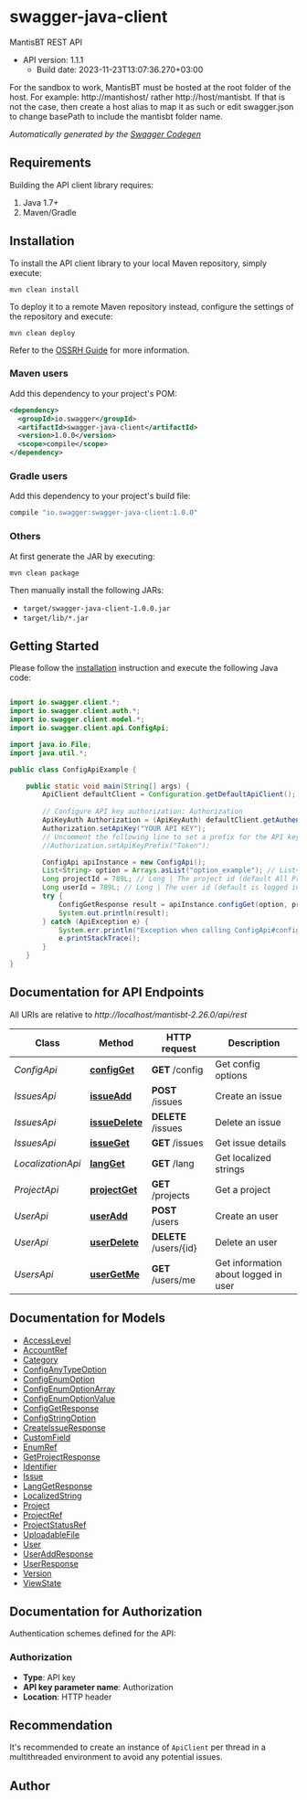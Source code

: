 # swagger-java-client

MantisBT REST API
- API version: 1.1.1
  - Build date: 2023-11-23T13:07:36.270+03:00

For the sandbox to work, MantisBT must be hosted at the root folder of the host. For example: http://mantishost/ rather http://host/mantisbt.  If that is not the case, then create a host alias to map it as such or edit swagger.json to change basePath to include the mantisbt folder name.


*Automatically generated by the [Swagger Codegen](https://github.com/swagger-api/swagger-codegen)*


## Requirements

Building the API client library requires:
1. Java 1.7+
2. Maven/Gradle

## Installation

To install the API client library to your local Maven repository, simply execute:

```shell
mvn clean install
```

To deploy it to a remote Maven repository instead, configure the settings of the repository and execute:

```shell
mvn clean deploy
```

Refer to the [OSSRH Guide](http://central.sonatype.org/pages/ossrh-guide.html) for more information.

### Maven users

Add this dependency to your project's POM:

```xml
<dependency>
  <groupId>io.swagger</groupId>
  <artifactId>swagger-java-client</artifactId>
  <version>1.0.0</version>
  <scope>compile</scope>
</dependency>
```

### Gradle users

Add this dependency to your project's build file:

```groovy
compile "io.swagger:swagger-java-client:1.0.0"
```

### Others

At first generate the JAR by executing:

```shell
mvn clean package
```

Then manually install the following JARs:

* `target/swagger-java-client-1.0.0.jar`
* `target/lib/*.jar`

## Getting Started

Please follow the [installation](#installation) instruction and execute the following Java code:

```java

import io.swagger.client.*;
import io.swagger.client.auth.*;
import io.swagger.client.model.*;
import io.swagger.client.api.ConfigApi;

import java.io.File;
import java.util.*;

public class ConfigApiExample {

    public static void main(String[] args) {
        ApiClient defaultClient = Configuration.getDefaultApiClient();
        
        // Configure API key authorization: Authorization
        ApiKeyAuth Authorization = (ApiKeyAuth) defaultClient.getAuthentication("Authorization");
        Authorization.setApiKey("YOUR API KEY");
        // Uncomment the following line to set a prefix for the API key, e.g. "Token" (defaults to null)
        //Authorization.setApiKeyPrefix("Token");

        ConfigApi apiInstance = new ConfigApi();
        List<String> option = Arrays.asList("option_example"); // List<String> | An array of configuration options.
        Long projectId = 789L; // Long | The project id (default All Projects).
        Long userId = 789L; // Long | The user id (default is logged in user).  This can only be set by users with access level ADMINISTRATOR.
        try {
            ConfigGetResponse result = apiInstance.configGet(option, projectId, userId);
            System.out.println(result);
        } catch (ApiException e) {
            System.err.println("Exception when calling ConfigApi#configGet");
            e.printStackTrace();
        }
    }
}

```

## Documentation for API Endpoints

All URIs are relative to *http://localhost/mantisbt-2.26.0/api/rest*

Class | Method | HTTP request | Description
------------ | ------------- | ------------- | -------------
*ConfigApi* | [**configGet**](docs/ConfigApi.md#configGet) | **GET** /config | Get config options
*IssuesApi* | [**issueAdd**](docs/IssuesApi.md#issueAdd) | **POST** /issues | Create an issue
*IssuesApi* | [**issueDelete**](docs/IssuesApi.md#issueDelete) | **DELETE** /issues | Delete an issue
*IssuesApi* | [**issueGet**](docs/IssuesApi.md#issueGet) | **GET** /issues | Get issue details
*LocalizationApi* | [**langGet**](docs/LocalizationApi.md#langGet) | **GET** /lang | Get localized strings
*ProjectApi* | [**projectGet**](docs/ProjectApi.md#projectGet) | **GET** /projects | Get a project
*UserApi* | [**userAdd**](docs/UserApi.md#userAdd) | **POST** /users | Create an user
*UserApi* | [**userDelete**](docs/UserApi.md#userDelete) | **DELETE** /users/{id} | Delete an user
*UsersApi* | [**userGetMe**](docs/UsersApi.md#userGetMe) | **GET** /users/me | Get information about logged in user


## Documentation for Models

 - [AccessLevel](docs/AccessLevel.md)
 - [AccountRef](docs/AccountRef.md)
 - [Category](docs/Category.md)
 - [ConfigAnyTypeOption](docs/ConfigAnyTypeOption.md)
 - [ConfigEnumOption](docs/ConfigEnumOption.md)
 - [ConfigEnumOptionArray](docs/ConfigEnumOptionArray.md)
 - [ConfigEnumOptionValue](docs/ConfigEnumOptionValue.md)
 - [ConfigGetResponse](docs/ConfigGetResponse.md)
 - [ConfigStringOption](docs/ConfigStringOption.md)
 - [CreateIssueResponse](docs/CreateIssueResponse.md)
 - [CustomField](docs/CustomField.md)
 - [EnumRef](docs/EnumRef.md)
 - [GetProjectResponse](docs/GetProjectResponse.md)
 - [Identifier](docs/Identifier.md)
 - [Issue](docs/Issue.md)
 - [LangGetResponse](docs/LangGetResponse.md)
 - [LocalizedString](docs/LocalizedString.md)
 - [Project](docs/Project.md)
 - [ProjectRef](docs/ProjectRef.md)
 - [ProjectStatusRef](docs/ProjectStatusRef.md)
 - [UploadableFile](docs/UploadableFile.md)
 - [User](docs/User.md)
 - [UserAddResponse](docs/UserAddResponse.md)
 - [UserResponse](docs/UserResponse.md)
 - [Version](docs/Version.md)
 - [ViewState](docs/ViewState.md)


## Documentation for Authorization

Authentication schemes defined for the API:
### Authorization

- **Type**: API key
- **API key parameter name**: Authorization
- **Location**: HTTP header


## Recommendation

It's recommended to create an instance of `ApiClient` per thread in a multithreaded environment to avoid any potential issues.

## Author



